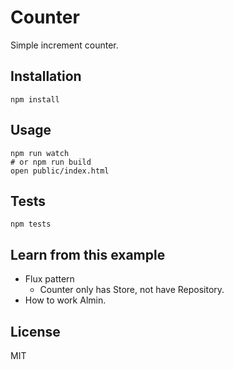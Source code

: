 # Counter

Simple increment counter.

## Installation

    npm install

## Usage

    npm run watch
    # or npm run build
    open public/index.html

## Tests

    npm tests

## Learn from this example

- Flux pattern
    - Counter only has Store, not have Repository.
- How to work Almin.

## License

MIT